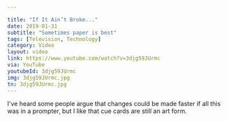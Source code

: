 ```yaml
---

title: "If It Ain’t Broke..."
date: 2019-01-31
subtitle: "Sometimes paper is best"
tags: [Television, Technology]
category: Video
layout: video
link: https://www.youtube.com/watch?v=3djg59JUrmc
via: YouTube
youtubeId: 3djg59JUrmc
img: 3djg59JUrmc.jpg
tn: 3djg59JUrmc.jpg
---
```


I've heard some people argue that changes could be made faster if all this was in a prompter, but I like that cue cards are still an art form.
